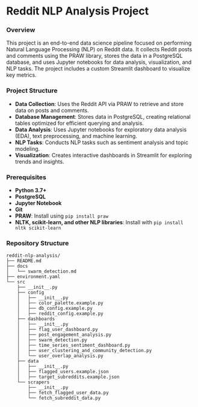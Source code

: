 # Reddit NLP Analysis Project

### Overview
This project is an end-to-end data science pipeline focused on performing Natural Language Processing (NLP) on Reddit data. It collects Reddit posts and comments using the PRAW library, stores the data in a PostgreSQL database, and uses Jupyter notebooks for data analysis, visualization, and NLP tasks. The project includes a custom Streamlit dashboard to visualize key metrics.

### Project Structure
- **Data Collection**: Uses the Reddit API via PRAW to retrieve and store data on posts and comments.
- **Database Management**: Stores data in PostgreSQL, creating relational tables optimized for efficient querying and analysis.
- **Data Analysis**: Uses Jupyter notebooks for exploratory data analysis (EDA), text preprocessing, and machine learning.
- **NLP Tasks**: Conducts NLP tasks such as sentiment analysis and topic modeling.
- **Visualization**: Creates interactive dashboards in Streamlit for exploring trends and insights.

### Prerequisites
- **Python 3.7+**
- **PostgreSQL**
- **Jupyter Notebook**
- **Git**
- **PRAW**: Install using `pip install praw`
- **NLTK, scikit-learn, and other NLP libraries**: Install with `pip install nltk scikit-learn`

### Repository Structure
```plaintext
reddit-nlp-analysis/
├── README.md
├── docs
│   └── swarm_detection.md
├── environment.yaml
└── src
    ├── __init__.py
    ├── config
    │   ├── __init__.py
    │   ├── color_palette.example.py
    │   ├── db_config.example.py
    │   ├── reddit_config.example.py
    ├── dashboards
    │   ├── __init__.py
    │   ├── flag_user_dashboard.py
    │   ├── post_engagement_analysis.py
    │   ├── swarm_detection.py
    │   ├── time_series_sentiment_dashboard.py
    │   ├── user_clustering_and_community_detection.py
    │   └── user_overlap_analysis.py
    ├── data
    │   ├── __init__.py
    │   ├── flagged_users.example.json
    │   ├── target_subreddits.example.json
    └── scrapers
        ├── __init__.py
        ├── fetch_flagged_user_data.py
        └── fetch_subreddit_data.py

